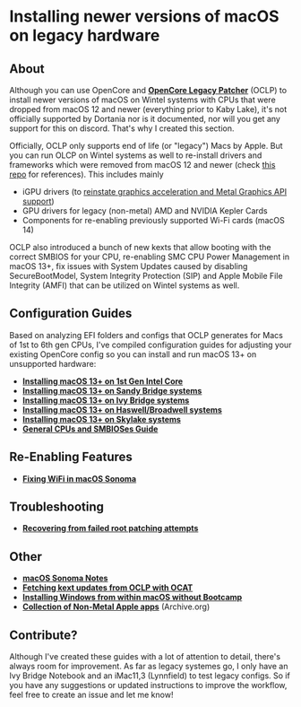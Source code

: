 # Installing newer versions of macOS on legacy hardware

## About
Although you can use OpenCore and [**OpenCore Legacy Patcher**](https://github.com/dortania/OpenCore-Legacy-Patcher) (OCLP) to install newer versions of macOS on Wintel systems with CPUs that were dropped from macOS 12 and newer (everything prior to Kaby Lake), it's not officially supported by Dortania nor is it documented, nor will you get any support for this on discord. That's why I created this section.

Officially, OCLP only supports end of life (or "legacy") Macs by Apple. But you can run OLCP on Wintel systems as well to re-install drivers and frameworks which were removed from macOS 12 and newer (check [this repo](https://github.com/dortania/PatcherSupportPkg) for references). This includes mainly

- iGPU drivers (to [reinstate graphics acceleration and Metal Graphics API support](https://khronokernel.github.io/macos/2022/11/01/LEGACY-METAL-PART-1.html)) 
- GPU drivers for legacy (non-metal) AMD and NVIDIA Kepler Cards 
- Components for re-enabling previously supported Wi-Fi cards (macOS 14)

OCLP also introduced a bunch of new kexts that allow booting with the correct SMBIOS for your CPU, re-enabling SMC CPU Power Management in macOS 13+, fix issues with System Updates caused by disabling SecureBootModel, System Integrity Protection (SIP) and Apple Mobile File Integrity (AMFI) that can be utilized on Wintel systems as well.

## Configuration Guides
Based on analyzing EFI folders and configs that OCLP generates for Macs of 1st to 6th gen CPUs, I've compiled configuration guides for adjusting your existing OpenCore config so you can install and run macOS 13+ on unsupported hardware:

- [**Installing macOS 13+ on 1st Gen Intel Core**](https://github.com/5T33Z0/OC-Little-Translated/blob/main/14_OCLP_Wintel/Guides/Nehalem-Westmere-Lynnfield.md)
- [**Installing macOS 13+ on Sandy Bridge systems**](https://github.com/5T33Z0/OC-Little-Translated/blob/main/14_OCLP_Wintel/Guides/Sandy_Bridge.md)
- [**Installing macOS 13+ on Ivy Bridge systems**](https://github.com/5T33Z0/OC-Little-Translated/blob/main/14_OCLP_Wintel/Guides/Ivy_Bridge.md)
- [**Installing macOS 13+ on Haswell/Broadwell systems**](https://github.com/5T33Z0/OC-Little-Translated/blob/main/14_OCLP_Wintel/Guides/Haswell-Broadwell.md)
- [**Installing macOS 13+ on Skylake systems**](https://github.com/5T33Z0/OC-Little-Translated/blob/main/14_OCLP_Wintel/Guides/Skylake.md)
- [**General CPUs and SMBIOSes Guide**](https://github.com/5T33Z0/OC-Little-Translated/blob/main/14_OCLP_Wintel/Guides/CPU_to_SMBIOS.md)

## Re-Enabling Features
- [**Fixing WiFi in macOS Sonoma**](https://github.com/5T33Z0/OC-Little-Translated/blob/main/14_OCLP_Wintel/WIiFi_Sonoma.md)

## Troubleshooting
- [**Recovering from failed root patching attempts**](https://github.com/5T33Z0/OC-Little-Translated/blob/main/14_OCLP_Wintel/Reverting_Root_Patches.md)

## Other
- [**macOS Sonoma Notes**](https://github.com/5T33Z0/OC-Little-Translated/blob/main/14_OCLP_Wintel/Sonoma_Notes.md)
- [**Fetching kext updates from OCLP with OCAT**](https://github.com/5T33Z0/OC-Little-Translated/blob/main/14_OCLP_Wintel/Fetching_OCLP_Kexts.md)
- [**Installing Windows from within macOS without Bootcamp**](https://github.com/5T33Z0/OC-Little-Translated/blob/main/I_Windows/Install_Windows_NoBootcamp.md)
- [**Collection of Non-Metal Apple apps**](https://archive.org/details/apple-apps-for-non-metal-macs) (Archive.org)

## Contribute?
Although I've created these guides with a lot of attention to detail, there's always room for improvement. As far as legacy systemes go, I only have an Ivy Bridge Notebook and an iMac11,3 (Lynnfield) to test legacy configs. So if you have any suggestions or updated instructions to improve the workflow, feel free to create an issue and let me know!
